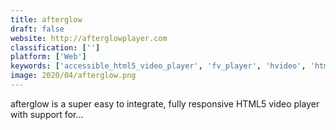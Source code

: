 ```yaml
---
title: afterglow
draft: false 
website: http://afterglowplayer.com
classification: ['']
platform: ['Web']
keywords: ['accessible_html5_video_player', 'fv_player', 'hvideo', 'html5media', 'jw_player', 'kaltura_player', 'mediaelement.js', 'moyea_flv_player', 'moyea_web_player', 'plyr', 'varrando_player', 'videojs', 'wistia', 'jplayer', 'jquery_ui_video_widget']
image: 2020/04/afterglow.png
---
```

afterglow is a super easy to integrate, fully responsive HTML5 video player with support for...